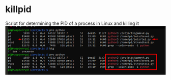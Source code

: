 # killpid
Script for determining the PID of a process in Linux and killing it
![Image alt](https://github.com/thedeaddan/killpid/blob/main/image.png)

